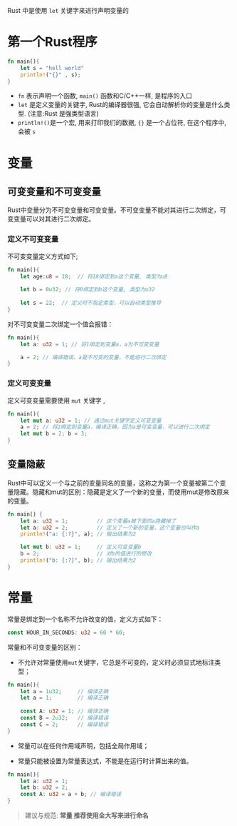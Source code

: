 Rust 中是使用 `let` 关键字来进行声明变量的

# 第一个Rust程序
```rust
fn main(){
	let s = "hell world"
	println!("{}" , s);
}
```

- `fn` 表示声明一个函数, `main()` 函数和C/C++一样, 是程序的入口
- `let` 是定义变量的关键字, Rust的编译器很强, 它会自动解析你的变量是什么类型. (注意:Rust 是强类型语言)
- `println!()`是一个宏, 用来打印我们的数据, `{}` 是一个占位符, 在这个程序中, 会被 `s`

# 变量
## 可变变量和不可变变量
Rust中变量分为不可变变量和可变变量。不可变变量不能对其进行二次绑定，可变变量可以对其进行二次绑定。

### 定义不可变变量
不可变变量定义方式如下;
```rust
fn main(){
	let age:u8 = 18;  // 将18绑定到a这个变量, 类型为u8
	
	let b = 0u32; // 将0绑定到b这个变量, 类型为u32
	
	let s = 22;  // 定义时不指定类型，可以自动类型推导
}

```

对不可变变量二次绑定一个值会报错：
```rust
fn main(){
	let a: u32 = 1; // 将1绑定到变量a，a为不可变变量

	a = 2; // 编译错误，a是不可变的变量，不能进行二次绑定
}
```


### 定义可变变量
定义可变变量需要使用 `mut` 关键字 ,
```rust
fn main(){
	let mut a: u32 = 1; // 通过mut关键字定义可变变量 
	a = 2; // 将2绑定到变量a，编译正确，因为a是可变变量，可以进行二次绑定 
	let mut b = 2; b = 3;
}
```


## 变量隐蔽

Rust中可以定义一个与之前的变量同名的变量，这称之为第一个变量被第二个变量隐藏。隐藏和mut的区别：隐藏是定义了一个新的变量，而使用mut是修改原来的变量。
```rust
fn main() {
    let a: u32 = 1;         // 这个变量a被下面的a隐藏掉了
    let a: u32 = 2;         // 定义了一个新的变量，这个变量也叫作a
    println!("a: {:?}", a); // 输出结果为2

    let mut b: u32 = 1;     // 定义可变变量b
    b = 2;                  // 对b的值进行的修改
    println!("b: {:?}", b); // 输出结果为2
}
```


# 常量

常量是绑定到一个名称不允许改变的值，定义方式如下：
```rust
const HOUR_IN_SECONDS: u32 = 60 * 60;
```

常量和不可变变量的区别：
- 不允许对常量使用`mut`关键字，它总是不可变的，定义时必须显式地标注类型；
```rust
fn main(){
	let a = 1u32;     // 编译正确
	let a = 1;        // 编译正确
	
	const A: u32 = 1; // 编译正确
	const B = 2u32;   // 编译错误
	const C = 2;      // 编译错误
}
```
- 常量可以在任何作用域声明，包括全局作用域；

- 常量只能被设置为常量表达式，不能是在运行时计算出来的值。
```rust
fn main(){
	let a: u32 = 1;
	let b: u32 = 2;
	const A: u32 = a + b; // 编译错误
}
```

> 建议与规范: **常量 推荐使用全大写来进行命名**








